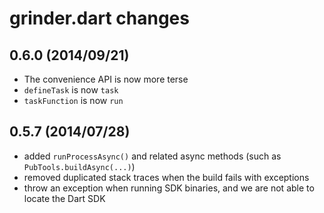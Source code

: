 # grinder.dart changes

## 0.6.0 (2014/09/21)

- The convenience API is now more terse
- `defineTask` is now `task`
- `taskFunction` is now `run`

## 0.5.7 (2014/07/28)

- added `runProcessAsync()` and related async methods (such as `PubTools.buildAsync(...)`)
- removed duplicated stack traces when the build fails with exceptions 
- throw an exception when running SDK binaries, and we are not able to locate the Dart SDK
